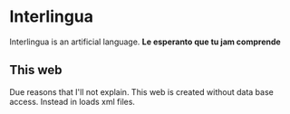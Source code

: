 # Interlingua
Interlingua is an artificial language. **Le esperanto que tu jam comprende**

## This web
Due reasons that I'll not explain. This web is created without data base access. Instead in loads xml files.
